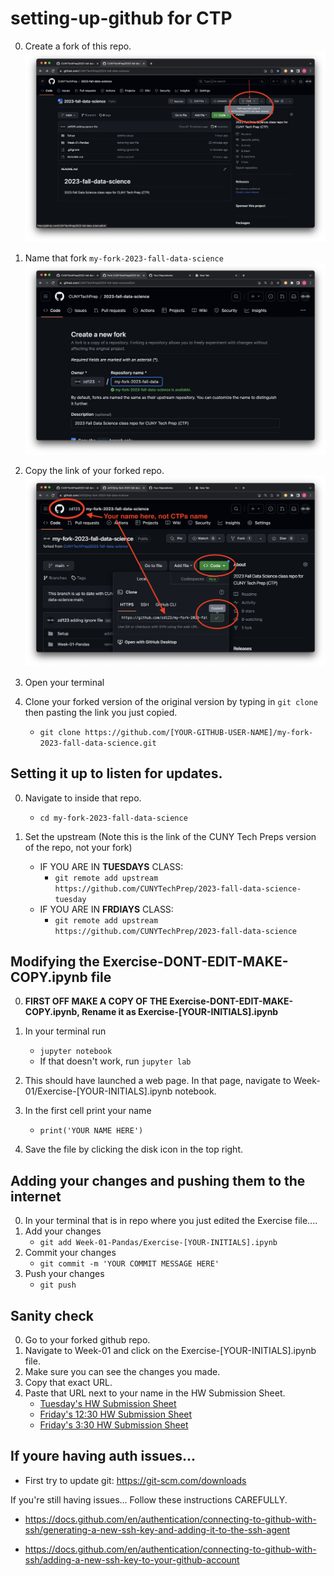 # setting-up-github for CTP
0. Create a fork of this repo. ![forking](https://raw.githubusercontent.com/zd123/images-for-class/main/forking-image-instructions/01-fork-button.png)

0. Name that fork `my-fork-2023-fall-data-science` ![enter image description here](https://github.com/zd123/images-for-class/blob/main/forking-image-instructions/02-naming-fork.png?raw=true)
	
0. Copy the link of your forked repo.  ![enter image description here](https://github.com/zd123/images-for-class/blob/main/forking-image-instructions/03-getting-fork-link.png?raw=true)

0. Open your terminal

0. Clone your forked version of the original version by typing in `git clone` then pasting the link you just copied. 
	* `git clone https://github.com/[YOUR-GITHUB-USER-NAME]/my-fork-2023-fall-data-science.git`

## Setting it up to listen for updates. 

0. Navigate to inside that repo. 
	* `cd my-fork-2023-fall-data-science`

0. Set the upstream (Note this is the link of the CUNY Tech Preps version of the repo, not your fork)
	* IF YOU ARE IN __TUESDAYS__ CLASS:  
		* `git remote add upstream https://github.com/CUNYTechPrep/2023-fall-data-science-tuesday`
	* IF YOU ARE IN __FRDIAYS__ CLASS: 
		* `git remote add upstream https://github.com/CUNYTechPrep/2023-fall-data-science`



## Modifying the Exercise-DONT-EDIT-MAKE-COPY.ipynb file

0. __FIRST OFF MAKE A COPY OF THE Exercise-DONT-EDIT-MAKE-COPY.ipynb, Rename it as Exercise-[YOUR-INITIALS].ipynb__

0. In your terminal run 
	* `jupyter notebook`
	* If that doesn't work, run `jupyter lab`

0. This should have launched a web page.  In that page, navigate to Week-01/Exercise-[YOUR-INITIALS].ipynb notebook.

0. In the first cell print your name
	* `print('YOUR NAME HERE')`

0. Save the file by clicking the disk icon in the top right. 



## Adding your changes and pushing them to the internet

0. In your terminal that is in repo where you just edited the Exercise file....
0. Add your changes 
	* `git add Week-01-Pandas/Exercise-[YOUR-INITIALS].ipynb`
0. Commit your changes
	* `git commit -m 'YOUR COMMIT MESSAGE HERE'`
0. Push your changes
	* `git push`

## Sanity check
0. Go to your forked github repo. 
0. Navigate to Week-01 and click on the Exercise-[YOUR-INITIALS].ipynb file.
0. Make sure you can see the changes you made. 
0. Copy that exact URL.
0. Paste that URL next to your name in the HW Submission Sheet. 
	* [Tuesday's HW Submission Sheet](https://docs.google.com/spreadsheets/d/1HJb_Hf0dVCOWhw-jimE-E9bnFCROZ1Hx_GLRlQhQ8lA/edit#gid=0)
	* [Friday's 12:30 HW Submission Sheet](https://docs.google.com/spreadsheets/d/1JjyMHmS0n8IuCcYihp5Z9YtTDwsE2ygwIPUqT0tEowE/edit#gid=0)
	* [Friday's 3:30 HW Submission Sheet](https://docs.google.com/spreadsheets/d/1PbQ1JI9cC9WZUnJoEgfoFWhXw7a5wx-53p7bmQmKhKI/edit#gid=0)


## If youre having auth issues... 
* First try to update git: https://git-scm.com/downloads 

If you're still having issues... Follow these instructions CAREFULLY.
* https://docs.github.com/en/authentication/connecting-to-github-with-ssh/generating-a-new-ssh-key-and-adding-it-to-the-ssh-agent

* https://docs.github.com/en/authentication/connecting-to-github-with-ssh/adding-a-new-ssh-key-to-your-github-account
